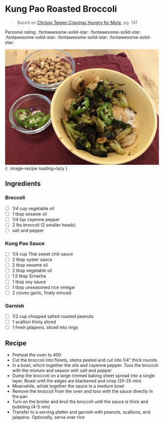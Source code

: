 # Kung Pao Roasted Broccoli

> Based on [Chrissy Teigen Cravings Hungry for More], pg. 141

<!-- {cts} rating=5; (User can specify rating on scale of 1-5) -->

Personal rating: :fontawesome-solid-star: :fontawesome-solid-star: :fontawesome-solid-star: :fontawesome-solid-star: :fontawesome-solid-star:

<!-- {cte} -->

<!-- {cts} name_image=kung_pao_roasted_broccoli.jpeg; (User can specify image name) -->

![kung_pao_roasted_broccoli.jpeg](./kung_pao_roasted_broccoli.jpeg){: .image-recipe loading=lazy }

<!-- {cte} -->

## Ingredients

### Broccoli

- [ ] 1/4 cup vegetable oil
- [ ] 1 tbsp sesame oil
- [ ] 1/4 tsp cayenne pepper
- [ ] 2 lbs broccoli (2 smaller heads)
- [ ] salt and pepper

### Kung Pao Sauce

- [ ] 1/4 cup Thai sweet chili sauce
- [ ] 2 tbsp oyster sauce
- [ ] 2 tbsp sesame oil
- [ ] 2 tbsp vegetable oil
- [ ] 1.5 tbsp Sriracha
- [ ] 1 tbsp soy sauce
- [ ] 1 tbsp unseasoned rice vinegar
- [ ] 2 cloves garlic, finely minced

### Garnish

- [ ] 1/2 cup chopped salted roasted peanuts
- [ ] 1 scallion thinly sliced
- [ ] 1 fresh jalapeno, sliced into rings

## Recipe

- Preheat the oven to 400
- Cut the broccoli into florets, stems peeled and cut into 1/4" thick rounds
- In a bowl, which together the oils and cayenne pepper. Toss the broccoli with the mixture and season with salt and pepper
- Dump the broccoli on a large rimmed baking sheet spread into a single layer. Roast until the edges are blackened and crisp (20-25 min)
- Meanwhile, whisk together the sauce in a medium bowl
- Remove the broccoli from the oven and toss with the sauce directly in the pan
- Turn on the broiler and broil the broccoli until the sauce is thick and bubbling (4-5 min)
- Transfer to a serving platter and garnish with peanuts, scallions, and jalapeno. Optionally, serve over rice

[chrissy teigen cravings hungry for more]: https://www.penguinrandomhouse.com/books/553580/cravings-hungry-for-more-by-chrissy-teigen-with-adeena-sussman/
